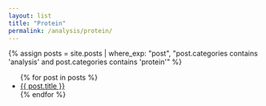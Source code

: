 ```yaml
---
layout: list
title: "Protein"
permalink: /analysis/protein/
---
```


{% assign posts = site.posts | where_exp: "post", "post.categories contains 'analysis' and post.categories contains 'protein'" %}
<ul>
  {% for post in posts %}
    <li><a href="{{ post.url | relative_url }}">{{ post.title }}</a></li>
  {% endfor %}
</ul>

